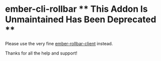 # ember-cli-rollbar ** This Addon Is Unmaintained Has Been Deprecated **

Please use the very fine [ember-rollbar-client](https://github.com/Exelord/ember-rollbar-client) instead.

Thanks for all the help and support!
